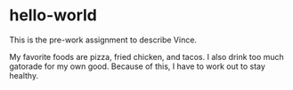 # hello-world
This is the pre-work assignment to describe Vince.

My favorite foods are pizza, fried chicken, and tacos. I also drink too much gatorade for my own good. Because of this, I have to work out to stay healthy.
